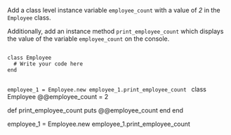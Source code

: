 Add a class level instance
variable `employee_count`
with a value of *2* in
the `Employee` class.

Additionally, add an instance
method `print_employee_count`
which displays the value of
the variable `employee_count`
on the console.

<codeblock language="ruby" type="exercise" testMode="fixedInput">
<code>
class Employee
  # Write your code here
end

employee_1 = Employee.new
employee_1.print_employee_count
</code>
<solution>
class Employee
  @@employee_count = 2

  def print_employee_count
    puts @@employee_count
  end
end

employee_1 = Employee.new
employee_1.print_employee_count
</solution>
</codeblock>

